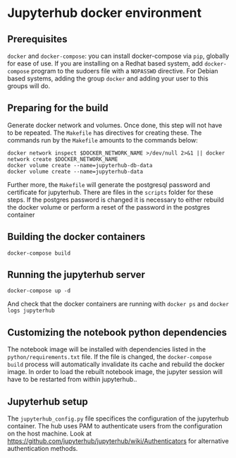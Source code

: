 # Jupyterhub docker environment

## Prerequisites

`docker` and `docker-compose`: you can install docker-compose via `pip`, globally for ease of use. If you are installing on
a Redhat based system, add `docker-compose` program to the sudoers file with a `NOPASSWD` directive. For Debian based
systems, adding the group `docker` and adding your user to this groups will do.

## Preparing for the build

Generate docker network and volumes. Once done, this step will not have to be repeated. The `Makefile` has directives
for creating these. The commands run by the `Makefile` amounts to the commands below:

```
docker network inspect $DOCKER_NETWORK_NAME >/dev/null 2>&1 || docker network create $DOCKER_NETWORK_NAME
docker volume create --name=jupyterhub-db-data
docker volume create --name=jupyterhub-data

```
Further more, the `Makefile` will generate the postgresql password and certificate for jupyterhub. There are files in
the `scripts` folder for these steps. If the postgres password is changed it is necessary to either rebuild the docker
volume or perform a reset of the password in the postgres container

## Building the docker containers

```
docker-compose build
```

## Running the jupyterhub server

```
docker-compose up -d
```

And check that the docker containers are running with `docker ps` and `docker logs jupyterhub`

## Customizing the notebook python dependencies

The notebook image will be installed with dependencies listed in the `python/requirements.txt` file. If the file is
changed, the `docker-compose build` process will automatically invalidate its cache and rebuild the docker image. In
order to load the rebuilt notebook image, the jupyter session will have to be restarted from within jupyterhub..

## Jupyterhub setup

The `jupyterhub_config.py` file specifices the configuration of the jupyterhub container. The hub uses PAM to
authenticate users from the configuration on the host machine. Look at
https://github.com/jupyterhub/jupyterhub/wiki/Authenticators for alternative authentication methods.

